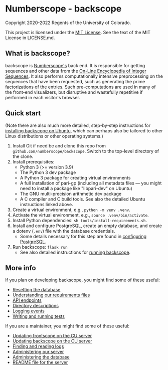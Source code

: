 # Numberscope - backscope

Copyright 2020-2022 Regents of the University of Colorado.

This project is licensed under the
[MIT License](https://opensource.org/licenses/MIT). See the text of the MIT
License in LICENSE.md.

## What is backscope?

backscope is [Numberscope's](https://numberscope.colorado.edu) back end. It is
responsible for getting sequences and other data from the
[On-Line Encyclopedia of Integer Sequences](https://oeis.org). It also
performs computationally intensive preprocessing on the sequences that have
been requested, such as generating the prime factorizations of the entries.
Such pre-computations are used in many of the front-end visualizers, but
disruptive and wastefully repetitive if performed in each visitor's browser.

## Quick start

(Note there are also much more detailed, step-by-step instructions for
[installing backscope on Ubuntu](doc/install-ubuntu.md), which can perhaps
also be tailored to other Linux distributions or other operating systems.)

1. Install Git if need be and clone this repo from
   `github.com/numberscope/backscope`. Switch to the top-level directory
   of the clone.
2. Install prerequisites:
   + Python 3 (>= version 3.9)
   + The Python 3 dev package
   + A Python 3 package for creating virtual environments
   + A full installation of pari-gp (including all metadata files — you might
     need to install a package like "libpari-dev" on Ubuntu)
   + The GNU multi-precision arithmetic dev package
   + A C compiler and C build tools.
   See also the detailed Ubuntu instructions linked above.
3. Create a virtual environment, e.g., `python -m venv .venv`.
4. Activate the virtual environment, e.g., `source .venv/bin/activate`.
5. Install Python dependencies: `sh tools/install-requirements.sh`.
6. Install and configure PostgreSQL, create an empty database, and create
   a dotenv (`.env`) file with the database credentials.
   + Some details necessary for this step are found in
     [configuring PostgreSQL](doc/install-postgres.md).
7. Run backscope: `flask run`
   + See also detailed instructions for
     [running backscope](doc/running-backscope.md).

## More info

If you plan on developing backscope, you might find some of these useful:

- [Resetting the database](doc/resetting-the-database.md)
- [Understanding our requirements files](doc/requirements.md)
- [API endpoints](doc/api_endpoints.md)
- [Directory descriptions](doc/directory_descriptions.md)
- [Logging events](doc/logging.md)
- [Writing and running tests](doc/tests.md)

If you are a maintainer, you might find some of these useful:

- [Updating frontscope on the CU server](doc/update-frontscope.md)
- [Updating backscope on the CU server](doc/update-backscope.md)
- [Finding and reading logs](doc/logging.md)
- [Administering our server](doc/server-administration.md)
- [Administering the database](doc/database-administration.md)
- [README file for the server](server/README.md)
